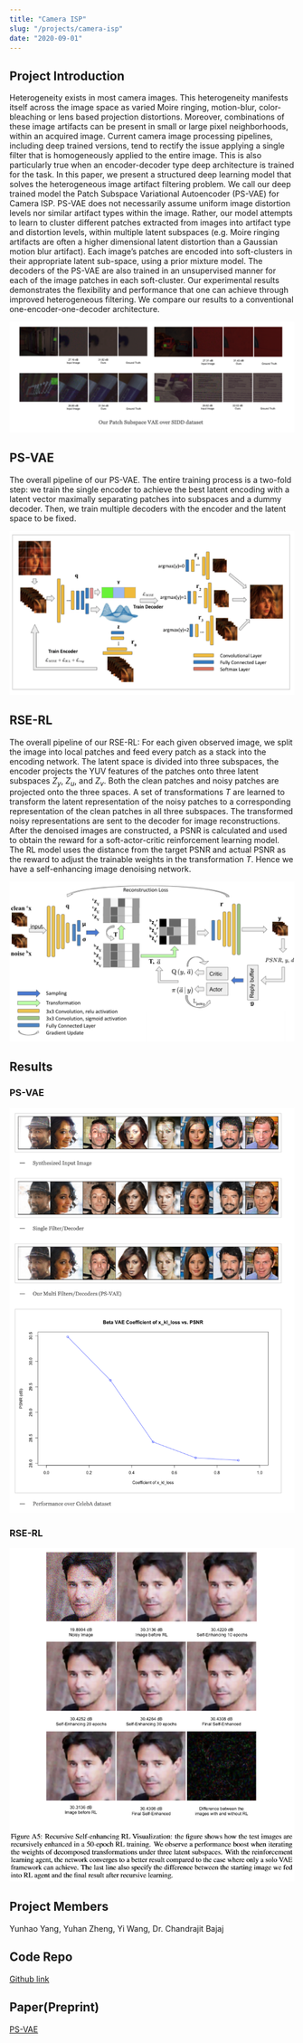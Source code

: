 ```yaml
---
title: "Camera ISP"
slug: "/projects/camera-isp"
date: "2020-09-01"
---
```


## Project Introduction

Heterogeneity exists in most camera images. This heterogeneity manifests itself across the image space as varied Moire ringing, motion-blur, color-bleaching or lens based projection distortions. Moreover, combinations of these image artifacts can be present in small or large pixel neighborhoods, within an acquired image. Current camera image processing pipelines, including deep trained versions, tend to rectify the issue applying a single filter that is homogeneously applied to the entire image. This is also particularly true when an encoder-decoder type deep architecture is trained for the task. In this paper, we present a structured deep learning model that solves the heterogeneous image artifact filtering problem. We call our deep trained model the Patch Subspace Variational Autoencoder (PS-VAE) for Camera ISP. PS-VAE does not necessarily assume uniform image distortion levels nor similar artifact types within the image. Rather, our model attempts to learn to cluster different patches extracted from images into artifact type and distortion levels, within multiple latent subspaces (e.g. Moire ringing artifacts are often a higher dimensional latent distortion than a Gaussian motion blur artifact). Each image’s patches are encoded into soft-clusters in their appropriate latent sub-space, using a prior mixture model. The decoders of the PS-VAE are also trained in an unsupervised manner for each of the image patches in each soft-cluster. Our experimental results demonstrates the flexibility and performance that one can achieve through improved heterogeneous filtering. We compare our results to a conventional one-encoder-one-decoder architecture.

![Introduction](./image0.png)

## PS-VAE

The overall pipeline of our PS-VAE. The entire training process is a two-fold step: we train the single encoder to achieve the best latent encoding with a latent vector maximally separating patches into subspaces and a dummy decoder. Then, we train multiple decoders with the encoder and the latent space to be fixed.

![Algorithm](./image1.png)

## RSE-RL

The overall pipeline of our RSE-RL: For each given observed image, we split the image into local patches and feed every patch as a stack into the encoding network. The latent space is divided into three subspaces, the encoder projects the YUV features of the patches onto three latent subspaces $Z_y$, $Z_u$, and $Z_v$. Both the clean patches and noisy patches are projected onto the three spaces. A set of transformations $T$ are learned to transform the latent representation of the noisy patches to a corresponding representation of the clean patches in all three subspaces. The transformed noisy representations are sent to the decoder for image reconstructions. After the denoised images are constructed, a PSNR is calculated and used to obtain the reward for a soft-actor-critic reinforcement learning model. The RL model uses the distance from the target PSNR and actual PSNR as the reward to adjust the trainable weights in the transformation $T$. Hence we have a self-enhancing image denoising network.

![Algorithm](./image_rse_rl.png)

## Results

### PS-VAE

![Results](./image2.png)

### RSE-RL

![RSE](./image_result_rse_rl.png)

## Project Members
Yunhao Yang, Yuhan Zheng, Yi Wang, Dr. Chandrajit Bajaj

## Code Repo

[Github link](https://github.com/CVC-Lab/RSE-RL)

## Paper(Preprint)

[PS-VAE](https://arxiv.org/abs/2104.00253)
